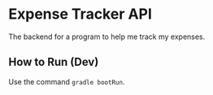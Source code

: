 # Expense Tracker API

The backend for a program to help me track my expenses.

## How to Run (Dev)

Use the command `gradle bootRun`.